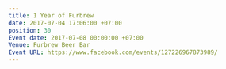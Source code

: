 ```yaml
---
title: 1 Year of Furbrew
date: 2017-07-04 17:06:00 +07:00
position: 30
Event date: 2017-07-08 00:00:00 +07:00
Venue: Furbrew Beer Bar
Event URL: https://www.facebook.com/events/127226967873989/
---
```


